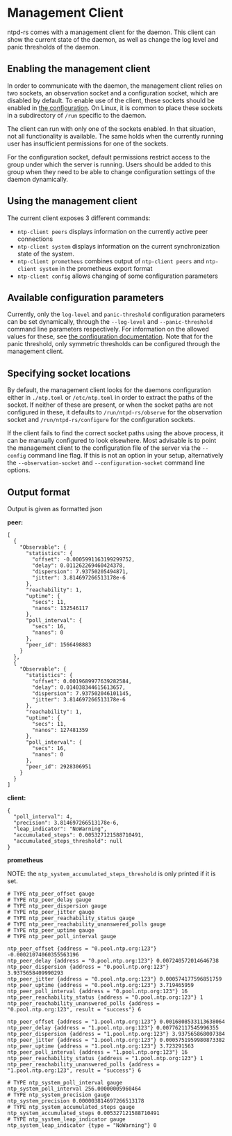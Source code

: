 # Management Client

ntpd-rs comes with a management client for the daemon. This client can show the current state of the daemon, as well as change the log level and panic thresholds of the daemon.

## Enabling the management client

In order to communicate with the daemon, the management client relies on two sockets, an observation socket and a configuration socket, which are disabled by default. To enable use of the client, these sockets should be enabled in [the configuration](CONFIGURATION.md). On Linux, it is common to place these sockets in a subdirectory of `/run` specific to the daemon.

The client can run with only one of the sockets enabled. In that situation, not all functionality is available. The same holds when the currently running user has insufficient permissions for one of the sockets.

For the configuration socket, default permissions restrict access to the group under which the server is running. Users should be added to this group when they need to be able to change configuration settings of the daemon dynamically.

## Using the management client

The current client exposes 3 different commands:
 - `ntp-client peers` displays information on the currently active peer connections
 - `ntp-client system` displays information on the current synchronization state of the system.
 - `ntp-client prometheus` combines output of `ntp-client peers` and `ntp-client system` in the
   prometheus export format
 - `ntp-client config` allows changing of some configuration parameters

## Available configuration parameters

Currently, only the `log-level` and `panic-threshold` configuration parameters can be set dynamically, through the `--log-level` and `--panic-threshold` command line parameters respectively. For information on the allowed values for these, see [the configuration documentation](CONFIGURATION.md). Note that for the panic threshold, only symmetric thresholds can be configured through the management client.

## Specifying socket locations

By default, the management client looks for the daemons configuration either in `./ntp.toml` or `/etc/ntp.toml` in order to extract the paths of the socket. If neither of these are present, or when the socket paths are not configured in these, it defaults to `/run/ntpd-rs/observe` for the observation socket and `/run/ntpd-rs/configure` for the configuration sockets.

If the client fails to find the correct socket paths using the above process, it can be manually configured to look elsewhere. Most advisable is to point the management client to the configuration file of the server via the `--config` command line flag. If this is not an option in your setup, alternatively the `--observation-socket` and `--configuration-socket` command line options.

## Output format

Output is given as formatted json

**peer:**
```
[
  {
    "Observable": {
      "statistics": {
        "offset": -0.0005991163199299752,
        "delay": 0.011262269460424378,
        "dispersion": 7.93750205494871,
        "jitter": 3.814697266513178e-6
      },
      "reachability": 1,
      "uptime": {
        "secs": 11,
        "nanos": 132546117
      },
      "poll_interval": {
        "secs": 16,
        "nanos": 0
      },
      "peer_id": 1566498883
    }
  },
  {
    "Observable": {
      "statistics": {
        "offset": 0.0019689977639282584,
        "delay": 0.014038344615613657,
        "dispersion": 7.937502046101145,
        "jitter": 3.814697266513178e-6
      },
      "reachability": 1,
      "uptime": {
        "secs": 11,
        "nanos": 127481359
      },
      "poll_interval": {
        "secs": 16,
        "nanos": 0
      },
      "peer_id": 2928306951
    }
  }
]
```

**client:**
```
{
  "poll_interval": 4,
  "precision": 3.814697266513178e-6,
  "leap_indicator": "NoWarning",
  "accumulated_steps": 0.005327121588710491,
  "accumulated_steps_threshold": null
}
```

**prometheus**

NOTE: the `ntp_system_accumulated_steps_threshold` is only printed if it is set.

```
# TYPE ntp_peer_offset gauge
# TYPE ntp_peer_delay gauge
# TYPE ntp_peer_dispersion gauge
# TYPE ntp_peer_jitter gauge
# TYPE ntp_peer_reachability_status gauge
# TYPE ntp_peer_reachability_unanswered_polls gauge
# TYPE ntp_peer_uptime gauge
# TYPE ntp_peer_poll_interval gauge

ntp_peer_offset {address = "0.pool.ntp.org:123"} -0.00021074060355563196
ntp_peer_delay {address = "0.pool.ntp.org:123"} 0.007240572014646738
ntp_peer_dispersion {address = "0.pool.ntp.org:123"} 3.9375658409990293
ntp_peer_jitter {address = "0.pool.ntp.org:123"} 0.000574177596851759
ntp_peer_uptime {address = "0.pool.ntp.org:123"} 3.719465959
ntp_peer_poll_interval {address = "0.pool.ntp.org:123"} 16
ntp_peer_reachability_status {address = "0.pool.ntp.org:123"} 1
ntp_peer_reachability_unanswered_polls {address = "0.pool.ntp.org:123", result = "success"} 6

ntp_peer_offset {address = "1.pool.ntp.org:123"} 0.0016808533113638064
ntp_peer_delay {address = "1.pool.ntp.org:123"} 0.007762117545996355
ntp_peer_dispersion {address = "1.pool.ntp.org:123"} 3.937565868007384
ntp_peer_jitter {address = "1.pool.ntp.org:123"} 0.0005751959980873382
ntp_peer_uptime {address = "1.pool.ntp.org:123"} 3.723291563
ntp_peer_poll_interval {address = "1.pool.ntp.org:123"} 16
ntp_peer_reachability_status {address = "1.pool.ntp.org:123"} 1
ntp_peer_reachability_unanswered_polls {address = "1.pool.ntp.org:123", result = "success"} 6

# TYPE ntp_system_poll_interval gauge
ntp_system_poll_interval 256.00000005960464
# TYPE ntp_system_precision gauge
ntp_system_precision 0.000003814697266513178
# TYPE ntp_system_accumulated_steps gauge
ntp_system_accumulated_steps 0.005327121588710491
# TYPE ntp_system_leap_indicator gauge
ntp_system_leap_indicator {type = "NoWarning"} 0
```
